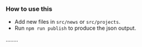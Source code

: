 ### How to use this
* Add new files in `src/news` or `src/projects`.
* Run `npm run publish` to produce the json output.

........